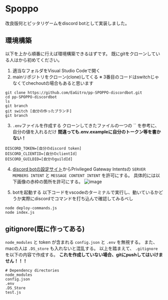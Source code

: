 # Spoppo 
改良版何とピッタリゲームをdiscord botとして実装しました。


## 環境構築
以下を上から順番に行えば環境構築できるはずです。
既にgitをクローンしている人はから初めてください。

1. 適当なフォルダをVisual Studio Codeで開く
2. mainリポジトリをクローン(clone)してくる
※ 3番目のコードはswitchじゃなくてchechoutの場合もあると思います

```terminal
git clone https://github.com/EaGitro/pp-SPOPPO-discordbot.git
cd pp-SPOPPO-discordbot
ls
git branch
git switch [自分の作ったブランチ]
git branch
```

3. `.env`ファイルを作成する
クローンしてきたファイルの一つの `` を参考に、自分の値を入れるだけ
**間違っても.env.exampleに自分のトークン等を書かない！**

```.env
DISCORD_TOKEN=[自分のdiscord token]
DISCORD_CLIENTID=[自分のclientId]
DISCORD_GUILDID=[自分のguildId]
```

4. [discord botの設定サイト](https://discord.com/developers/applications/1179777179085713471/bot)からPrivileged Gateway Intentsの `SERVER MEMBERS INTENT` と `MESSAGE CONTENT INTENT` を許可にする。
具体的には以下画像の赤枠の箇所を許可にする。
![image](pp-SPOPPO-discordbot/privileged_gateway_intents.png)


5. botを起動する
以下コードをvscodeのターミナルで実行し、動いているかどうか実際にdiscordでコマンドを打ち込んで確認してみるべし
```node
node deploy-commands.js
node index.js
```


## gitignore(既に作ってある)
`node_modules` と token が含まれる `config.json` と `.env` を無視する。
また、macの人は `.DS_store` も入れないと混乱する。
以上を踏まえて、 `.gitignore` を以下の内容で作成する。
**これを作成していない場合、gitにpushしてはいけません！！！**


```.gitignore
# Dependency directories
node_modules
config.json
.env
.DS_Store
test.js
```





